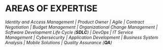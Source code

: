 # AREAS OF EXPERTISE

*Identity and Access Management | Product Owner | Agile | Contract Negotiation | Budget Management |
Organizational Change Management | Software Development Life Cycle (**SDLC**) | DevOps | IT Service Management | Cybersecurity | Application Development | Business System Analysis | Mobile Solutions | Quality Assurance (**QA**)*
